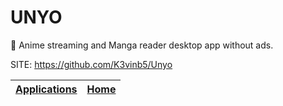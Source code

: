 # UNYO

 🐙 Anime streaming and Manga reader desktop app without ads. 

 SITE: https://github.com/K3vinb5/Unyo

 | [Applications](https://portable-linux-apps.github.io/apps.html) | [Home](https://portable-linux-apps.github.io)
 | --- | --- |
